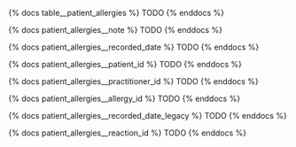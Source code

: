 {% docs table__patient_allergies %}
TODO
{% enddocs %}

{% docs patient_allergies__note %}
TODO
{% enddocs %}

{% docs patient_allergies__recorded_date %}
TODO
{% enddocs %}

{% docs patient_allergies__patient_id %}
TODO
{% enddocs %}

{% docs patient_allergies__practitioner_id %}
TODO
{% enddocs %}

{% docs patient_allergies__allergy_id %}
TODO
{% enddocs %}

{% docs patient_allergies__recorded_date_legacy %}
TODO
{% enddocs %}

{% docs patient_allergies__reaction_id %}
TODO
{% enddocs %}
